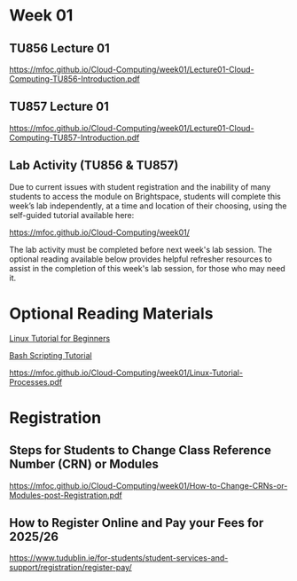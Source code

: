 # Week 01

## TU856 Lecture 01

https://mfoc.github.io/Cloud-Computing/week01/Lecture01-Cloud-Computing-TU856-Introduction.pdf

## TU857 Lecture 01

https://mfoc.github.io/Cloud-Computing/week01/Lecture01-Cloud-Computing-TU857-Introduction.pdf

## Lab Activity (TU856 & TU857)

Due to current issues with student registration and the inability of many students to access the module on Brightspace, students will complete this week’s lab independently, at a time and location of their choosing, using the self-guided tutorial available here:

https://mfoc.github.io/Cloud-Computing/week01/

The lab activity must be completed before next week's lab session.  The optional reading available below provides helpful refresher resources to assist in the completion of this week's lab session, for those who may need it.

##

# Optional Reading Materials

[Linux Tutorial for Beginners](https://ryanstutorials.net/linuxtutorial/)

[Bash Scripting Tutorial](https://ryanstutorials.net/bash-scripting-tutorial/)

https://mfoc.github.io/Cloud-Computing/week01/Linux-Tutorial-Processes.pdf

# Registration

## Steps for Students to Change Class Reference Number (CRN) or Modules

https://mfoc.github.io/Cloud-Computing/week01/How-to-Change-CRNs-or-Modules-post-Registration.pdf

## How to Register Online and Pay your Fees for 2025/26

https://www.tudublin.ie/for-students/student-services-and-support/registration/register-pay/
